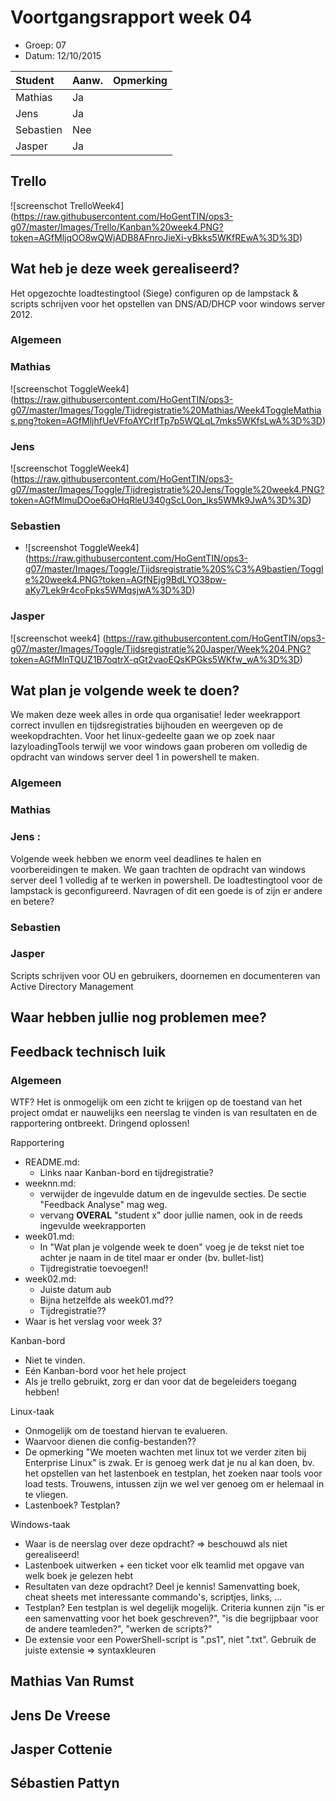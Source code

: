 # Voortgangsrapport week 04

* Groep: 07
* Datum: 12/10/2015

| Student  | Aanw. | Opmerking |
| :---     | :---  | :---      |
| Mathias  |  Ja   |           |
| Jens     |  Ja   |           |
| Sebastien|  Nee   |           |
| Jasper   |  Ja   |           |

## Trello

![screenschot TrelloWeek4] (https://raw.githubusercontent.com/HoGentTIN/ops3-g07/master/Images/Trello/Kanban%20week4.PNG?token=AGfMljqOO8wQWjADB8AFnroJieXi-yBkks5WKfREwA%3D%3D)

## Wat heb je deze week gerealiseerd?
Het opgezochte loadtestingtool (Siege) configuren op de lampstack & scripts schrijven voor het opstellen van DNS/AD/DHCP voor windows server 2012.
### Algemeen

### Mathias
![screenschot ToggleWeek4] (https://raw.githubusercontent.com/HoGentTIN/ops3-g07/master/Images/Toggle/Tijdregistratie%20Mathias/Week4ToggleMathias.png?token=AGfMljhfUeVFfoAYCrIfTp7p5WQLqL7mks5WKfsLwA%3D%3D)

### Jens

![screenschot ToggleWeek4] (https://raw.githubusercontent.com/HoGentTIN/ops3-g07/master/Images/Toggle/Tijdregistratie%20Jens/Toggle%20week4.PNG?token=AGfMlmuDOoe6aOHqRleU340gScL0on_lks5WMk9JwA%3D%3D)

### Sebastien

* ![screenshot ToggleWeek4] (https://raw.githubusercontent.com/HoGentTIN/ops3-g07/master/Images/Toggle/Tijdsregistratie%20S%C3%A9bastien/Toggle%20week4.PNG?token=AGfNEjg9BdLYO38pw-aKy7Lek9r4coFpks5WMqsjwA%3D%3D)

### Jasper

![screenschot week4] (https://raw.githubusercontent.com/HoGentTIN/ops3-g07/master/Images/Toggle/Tijdsregistratie%20Jasper/Week%204.PNG?token=AGfMlnTQUZ1B7oqtrX-qGt2vaoEQsKPGks5WKfw_wA%3D%3D)

## Wat plan je volgende week te doen?
We maken deze week alles in orde qua organisatie! Ieder weekrapport correct invullen en tijdsregistraties bijhouden en weergeven op de weekopdrachten. Voor het linux-gedeelte gaan we op zoek naar lazyloadingTools terwijl we voor windows gaan proberen om volledig de opdracht van windows server deel 1 in powershell te maken.

### Algemeen
### Mathias
### Jens :
Volgende week hebben we enorm veel deadlines te halen en voorbereidingen te maken. We gaan trachten de opdracht van windows server deel 1 volledig af te werken in powershell.
De loadtestingtool voor de lampstack is geconfigureerd. Navragen of dit een goede is of zijn er andere en betere?
### Sebastien
### Jasper
Scripts schrijven voor OU en gebruikers, doornemen en documenteren van Active Directory Management

## Waar hebben jullie nog problemen mee?


## Feedback technisch luik

### Algemeen

WTF? Het is onmogelijk om een zicht te krijgen op de toestand van het project omdat er nauwelijks een neerslag te vinden is van resultaten en de rapportering ontbreekt. Dringend oplossen!

Rapportering

* README.md:
    * Links naar Kanban-bord en tijdregistratie?
* weeknn.md:
    * verwijder de ingevulde datum en de ingevulde secties. De sectie "Feedback Analyse" mag weg.
    * vervang **OVERAL** "student x" door jullie namen, ook in de reeds ingevulde weekrapporten
* week01.md:
    * In "Wat plan je volgende week te doen" voeg je de tekst niet toe achter je naam in de titel maar er onder (bv. bullet-list)
    * Tijdregistratie toevoegen!!
* week02.md:
    * Juiste datum aub
    * Bijna hetzelfde als week01.md??
    * Tijdregistratie??
* Waar is het verslag voor week 3?

Kanban-bord

* Niet te vinden.
* Eén Kanban-bord voor het hele project
* Als je trello gebruikt, zorg er dan voor dat de begeleiders toegang hebben!

Linux-taak

* Onmogelijk om de toestand hiervan te evalueren.
* Waarvoor dienen die config-bestanden??
* De opmerking "We moeten wachten met linux tot we verder ziten bij Enterprise Linux" is zwak. Er is genoeg werk dat je nu al kan doen, bv. het opstellen van het lastenboek en testplan, het zoeken naar tools voor load tests. Trouwens, intussen zijn we wel ver genoeg om er helemaal in te vliegen.
* Lastenboek? Testplan?

Windows-taak

* Waar is de neerslag over deze opdracht? => beschouwd als niet gerealiseerd!
* Lastenboek uitwerken + een ticket voor elk teamlid met opgave van welk boek je gelezen hebt
* Resultaten van deze opdracht? Deel je kennis! Samenvatting boek, cheat sheets met interessante commando's, scriptjes, links, ...
* Testplan? Een testplan is wel degelijk mogelijk. Criteria kunnen zijn "is er een samenvatting voor het boek geschreven?", "is die begrijpbaar voor de andere teamleden?", "werken de scripts?"
* De extensie voor een PowerShell-script is ".ps1", niet ".txt". Gebruik de juiste extensie => syntaxkleuren

## Mathias Van Rumst
## Jens De Vreese
## Jasper Cottenie
## Sébastien Pattyn


